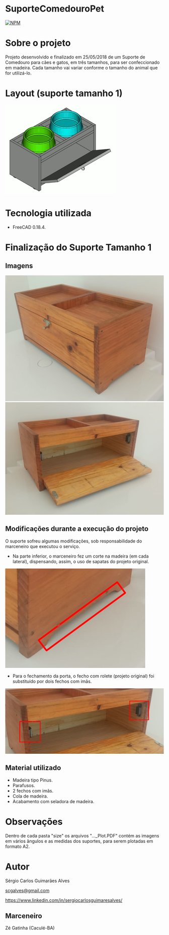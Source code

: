 # SuporteComedouroPet
[![NPM](https://img.shields.io/npm/l/react)](https://github.com/scgalves/SuporteComedouroPet/blob/main/LICENSE)

# Sobre o projeto
Projeto desenvolvido e finalizado em 25/05/2018 de um Suporte de Comedouro para cães e gatos, em três tamanhos, para ser confeccionado em madeira. Cada tamanho vai variar conforme o tamanho do animal que for utilizá-lo.

# Layout (suporte tamanho 1)
![Imagem 0](https://github.com/scgalves/SuporteComedouroPet/blob/main/size1/img/animacao.gif)

# Tecnologia utilizada
* FreeCAD 0.18.4.

# Finalização do Suporte Tamanho 1
## Imagens
![Imagem 1](https://github.com/scgalves/SuporteComedouroPet/blob/main/size1/presentation/final-1.jpeg)
![Imagem 2](https://github.com/scgalves/SuporteComedouroPet/blob/main/size1/presentation/final-2.jpeg)

## Modificações durante a execução do projeto
O suporte sofreu algumas modificações, sob responsabilidade do marceneiro que executou o serviço.
* Na parte inferior, o marceneiro fez um corte na madeira (em cada lateral), dispensando, assim, o uso de sapatas do projeto original.

![Imagem 3](https://github.com/scgalves/SuporteComedouroPet/blob/main/size1/presentation/final-3.jpeg)

* Para o fechamento da porta, o fecho com rolete (projeto original) foi substituído por dois fechos com imãs.

![Imagem 4](https://github.com/scgalves/SuporteComedouroPet/blob/main/size1/presentation/final-4.jpeg)
## Material utilizado
* Madeira tipo Pinus.
* Parafusos.
* 2 fechos com imãs.
* Cola de madeira.
* Acabamento com seladora de madeira.

# Observações
Dentro de cada pasta "size" os arquivos "..._Plot.PDF" contém as imagens em vários ângulos e as medidas dos suportes, para serem plotadas em formato A2.

# Autor
Sérgio Carlos Guimarães Alves

scgalves@gmail.com

https://www.linkedin.com/in/sergiocarlosguimaresalves/

## Marceneiro
Zé Gatinha (Caculé-BA)
